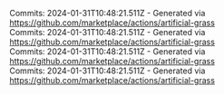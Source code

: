 Commits: 2024-01-31T10:48:21.511Z - Generated via https://github.com/marketplace/actions/artificial-grass
<br>
Commits: 2024-01-31T10:48:21.511Z - Generated via https://github.com/marketplace/actions/artificial-grass
<br>
Commits: 2024-01-31T10:48:21.511Z - Generated via https://github.com/marketplace/actions/artificial-grass
<br>
Commits: 2024-01-31T10:48:21.511Z - Generated via https://github.com/marketplace/actions/artificial-grass
<br>
